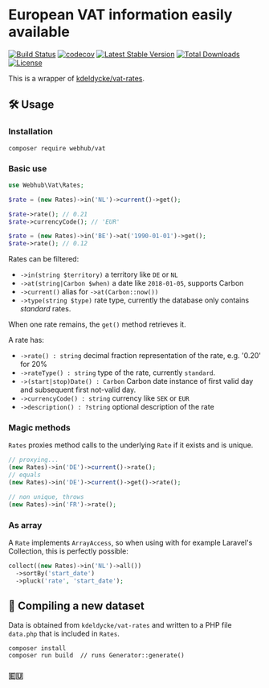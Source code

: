 European VAT information easily available
=====

[![Build Status](https://travis-ci.org/webhub-oss/php-vat-rates.svg?branch=master)](https://travis-ci.org/webhub-oss/php-vat-rates)
[![codecov](https://codecov.io/gh/webhub-oss/php-vat-rates/branch/master/graph/badge.svg)](https://codecov.io/gh/webhub-oss/php-vat-rates)
[![Latest Stable Version](https://poser.pugx.org/webhub/vat/v/stable)](https://packagist.org/packages/webhub/vat)
[![Total Downloads](https://poser.pugx.org/webhub/vat/downloads)](https://packagist.org/packages/webhub/vat)
[![License](https://poser.pugx.org/webhub/vat/license)](https://packagist.org/packages/webhub/vat)
 
This is a wrapper of [kdeldycke/vat-rates](https://github.com/kdeldycke/vat-rates).

🛠 Usage
---

### Installation

    composer require webhub/vat

### Basic use

```php
use Webhub\Vat\Rates;

$rate = (new Rates)->in('NL')->current()->get();

$rate->rate(); // 0.21
$rate->currencyCode(); // 'EUR'

$rate = (new Rates)->in('BE')->at('1990-01-01')->get();
$rate->rate(); // 0.12
```

Rates can be filtered: 

- `->in(string $territory)` a territory like `DE` or `NL`
- `->at(string|Carbon $when)` a date like `2018-01-05`, supports Carbon 
- `->current()` alias for `->at(Carbon::now())`
- `->type(string $type)` rate type, currently the database only contains _standard_ rates.

When one rate remains, the `get()` method retrieves it.

A rate has:

- `->rate() : string` decimal fraction representation of the rate, e.g. '0.20' for 20%
- `->rateType() : string` type of the rate, currently `standard`.
- `->(start|stop)Date() : Carbon` Carbon date instance of first valid day and subsequent first not-valid day.
- `->currencyCode() : string` currency like `SEK` or `EUR`
- `->description() : ?string` optional description of the rate

### Magic methods

`Rates` proxies method calls to the underlying `Rate` if it exists and is unique. 

```php
// proxying...
(new Rates)->in('DE')->current()->rate();
// equals
(new Rates)->in('DE')->current()->get()->rate();

// non unique, throws
(new Rates)->in('FR')->rate();
```

### As array

A `Rate` implements `ArrayAccess`, so when using with for example Laravel's Collection, this is perfectly possible:

```php
collect((new Rates)->in('NL')->all())
  ->sortBy('start_date')
  ->pluck('rate', 'start_date');
```

📝 Compiling a new dataset
---

Data is obtained from `kdeldycke/vat-rates` and written to a PHP file `data.php` that is included in `Rates`.

    composer install
    composer run build  // runs Generator::generate()
    
    
### 🇪🇺